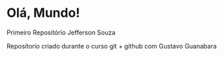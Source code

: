 # Olá, Mundo!
 Primeiro Repositório Jefferson Souza

Reposítorio criado durante o curso git + github com Gustavo Guanabara
